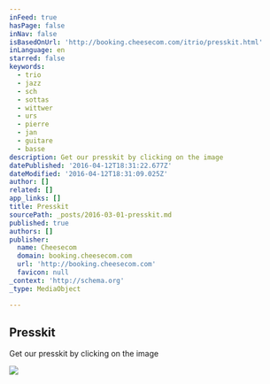 ```yaml
---
inFeed: true
hasPage: false
inNav: false
isBasedOnUrl: 'http://booking.cheesecom.com/itrio/presskit.html'
inLanguage: en
starred: false
keywords:
  - trio
  - jazz
  - sch
  - sottas
  - wittwer
  - urs
  - pierre
  - jan
  - guitare
  - basse
description: Get our presskit by clicking on the image
datePublished: '2016-04-12T18:31:22.677Z'
dateModified: '2016-04-12T18:31:09.025Z'
author: []
related: []
app_links: []
title: Presskit
sourcePath: _posts/2016-03-01-presskit.md
published: true
authors: []
publisher:
  name: Cheesecom
  domain: booking.cheesecom.com
  url: 'http://booking.cheesecom.com'
  favicon: null
_context: 'http://schema.org'
_type: MediaObject

---
```

<article style=""><h1>Presskit</h1><p>Get our presskit by clicking on the image</p><img src="https://s3-us-west-2.amazonaws.com/the-grid-img/p/7515cdad0e528c08191a8927fa19c1f7c9129ebd.jpg" /></article>